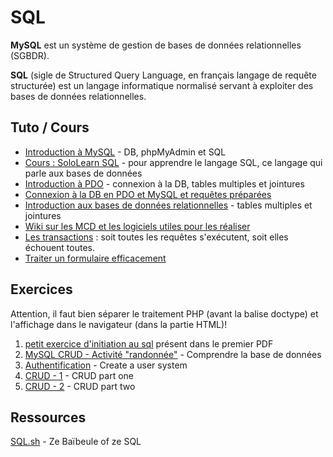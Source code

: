 # SQL

**MySQL** est un système de gestion de bases de données relationnelles (SGBDR).

**SQL** (sigle de Structured Query Language, en français langage de requête structurée) est un langage informatique normalisé servant à exploiter des bases de données relationnelles.

## Tuto / Cours
- [Introduction à MySQL](https://docs.google.com/presentation/d/1yXQz5dMMDkdSu5eBOG7YS2UH2uWyg5vJmU0kJt6YR6Q/edit?usp=sharing) - DB, phpMyAdmin et SQL
- [Cours : SoloLearn SQL](https://www.sololearn.com/Course/SQL/) - pour apprendre le langage SQL, ce langage qui parle aux bases de données
- [Introduction à PDO](https://docs.google.com/presentation/d/14-5BGNJyuILB2kfYlxzsaFDRNA8zCrot9DbYVVNo3X4/edit?usp=sharing) - connexion à la DB, tables multiples et jointures
- [Connexion à la DB en PDO et MySQL et requêtes préparées](Pratique-l'utilisation-de-PDO.md)
- [Introduction aux bases de données relationnelles](https://docs.google.com/presentation/d/1pPVFVr72xmmGpHFSKbF6ZL9QblwfX5MWaViXlnY3w2I/edit?usp=sharing) - tables multiples et jointures
- [Wiki sur les MCD et les logiciels utiles pour les réaliser](https://github.com/becodeorg/BeCode/wiki/Outils-de-mod%C3%A9lisation-de-base-de-donn%C3%A9es-%28SQL%29)
- [Les transactions](https://openclassrooms.com/courses/les-transactions-avec-mysql-et-pdo) : soit toutes les requêtes s'exécutent, soit elles échouent toutes.
- [Traiter un formulaire efficacement](https://github.com/becodeorg/BeCode/wiki/Backend---traiter-un-formulaire)

## Exercices
Attention, il faut bien séparer le traitement PHP (avant la balise doctype) et l'affichage dans le navigateur (dans la partie HTML)!

1. [petit exercice d'initiation au sql](sql-exo-pdf) présent dans le premier PDF
1. [MySQL CRUD - Activité "randonnée"](php-training-mysql) - Comprendre la base de données
1. [Authentification](php-challenge-auth) - Create a user system
1. [CRUD - 1](php-exercises-crud1) - CRUD part one
1. [CRUD - 2](php-exercises-crud2) - CRUD part two

## Ressources

[SQL.sh](http://sql.sh) - Ze Baïbeule of ze SQL
